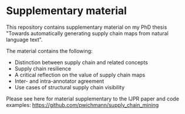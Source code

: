 # Supplementary material

This repository contains supplementary material on my PhD thesis "Towards automatically generating supply chain maps from natural language text".

The material contains the following:

* Distinction between supply chain and related concepts
* Supply chain resilience
* A critical reflection on the value of supply chain maps
* Inter- and intra-annotator agreement
* Use cases of structural supply chain visibility

Please see here for material supplementary to the IJPR paper and code examples:
https://github.com/pwichmann/supply_chain_mining
